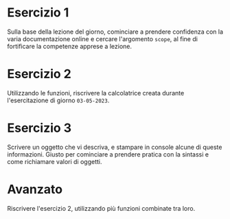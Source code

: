 # Esercizio 1

Sulla base della lezione del giorno, cominciare a prendere confidenza con la varia documentazione online e cercare l'argomento `scope`, al fine di fortificare la competenze apprese a lezione.

# Esercizio 2

Utilizzando le funzioni, riscrivere la calcolatrice creata durante l'esercitazione di giorno `03-05-2023`.

# Esercizio 3

Scrivere un oggetto che vi descriva, e stampare in console alcune di queste informazioni. Giusto per cominciare a prendere pratica con la sintassi e come richiamare valori di oggetti.

# Avanzato

Riscrivere l'esercizio 2, utilizzando più funzioni combinate tra loro.
